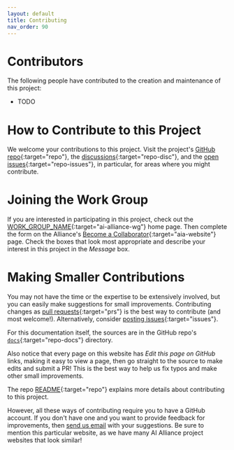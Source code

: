```yaml
---
layout: default
title: Contributing
nav_order: 90
---
```


# Contributors

The following people have contributed to the creation and maintenance of this project:

* TODO

# How to Contribute to this Project

We welcome your contributions to this project. Visit the project's [GitHub repo](https://github.com/The-AI-Alliance/REPO_NAME/){:target="repo"}, the [discussions](https://github.com/The-AI-Alliance/REPO_NAME/discussions){:target="repo-disc"}, and the [open issues](https://github.com/The-AI-Alliance/REPO_NAME/issues){:target="repo-issues"}, in particular, for areas where you might contribute.

# Joining the Work Group

If you are interested in participating in this project, check out the [WORK_GROUP_NAME](WORK_GROUP_URL){:target="ai-alliance-wg"} home page. Then complete the form on the Alliance's [Become a Collaborator](https://thealliance.ai/become-a-collaborator){:target="aia-website"} page. Check the boxes that look most appropriate and describe your interest in this project in the _Message_ box.

# Making Smaller Contributions

You may not have the time or the expertise to be extensively involved, but you can easily make suggestions for small improvements. Contributing changes as [pull requests](https://github.com/The-AI-Alliance/REPO_NAME/pulls){:target="prs"} is the best way to contribute (and most welcome!). Alternatively, consider [posting issues](https://github.com/The-AI-Alliance/REPO_NAME/issues){:target="issues"}. 

For this documentation itself, the sources are in the GitHub repo's [`docs`](https://github.com/The-AI-Alliance/REPO_NAME/tree/main/docs){:target="repo-docs"} directory. 

Also notice that every page on this website has _Edit this page on GitHub_ links, making it easy to view a page, then go straight to the source to make edits and submit a PR! This is the best way to help us fix typos and make other small improvements.

The repo [README](https://github.com/The-AI-Alliance/REPO_NAME){:target="repo"} explains more details about contributing to this project.

However, all these ways of contributing require you to have a GitHub account. If you don't have one and you want to provide feedback for improvements, then [send us email](mailto:contact@thealliance.ai) with your suggestions. Be sure to mention this particular website, as we have many AI Alliance project websites that look similar!
